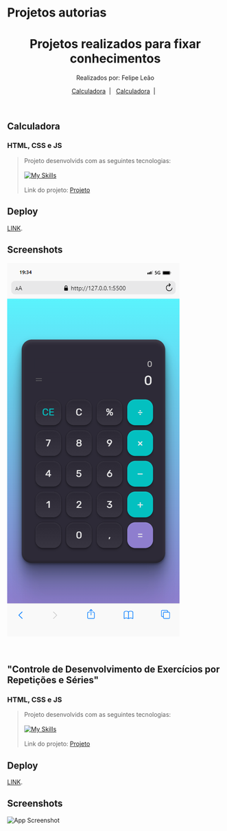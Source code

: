   # Projetos autorias

  <h1 align="center"> Projetos realizados para fixar conhecimentos </h1>
  <p align="center">
  Realizados por: Felipe Leão
  </p>

  <p align="center">
    <a href="#-Calculadora">Calculadora</a>&nbsp;&nbsp;|&nbsp;&nbsp;
    <a href="#-">Calculadora</a>&nbsp;&nbsp;|&nbsp;&nbsp;
    
  </p>

 
  <br>
   


  ## Calculadora  
  ### HTML, CSS e JS

  > Projeto desenvolvids com as seguintes tecnologias:
  <br><br>[![My Skills](https://skillicons.dev/icons?i=js,html,css)](https://skillicons.dev)<br><br>
  > Link do projeto:
  > [Projeto](https://github.com/felipepleao/practical-PersonalProjects/tree/main/01-calculadora)

  ## Deploy

  [LINK](https://felipepleao.github.io/practical-PersonalProjects/01-calculadora/).

  ## Screenshots

  ![App Screenshot](assets/calculadora.png)

  <br>

  ## "Controle de Desenvolvimento de Exercícios por Repetições e Séries" 
  ### HTML, CSS e JS

  > Projeto desenvolvids com as seguintes tecnologias:
  <br><br>[![My Skills](https://skillicons.dev/icons?i=js,html,css)](https://skillicons.dev)<br><br>
  > Link do projeto:
  > [Projeto]()

  ## Deploy

  [LINK]().

  ## Screenshots

  ![App Screenshot](assets/serieExercicios.png.png)

  <br>
